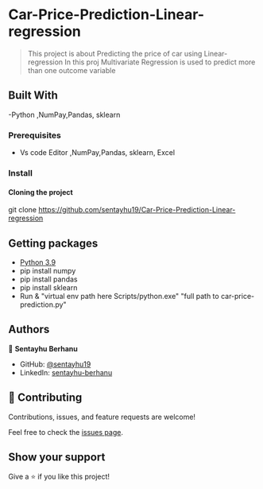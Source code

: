 # Car-Price-Prediction-Linear-regression

> This project is about Predicting the price of car using Linear-regression
> In this proj Multivariate Regression is used to predict more than one outcome variable 


## Built With

-Python ,NumPay,Pandas, sklearn

### Prerequisites

- Vs code Editor ,NumPay,Pandas, sklearn, Excel 

### Install

#### Cloning the project

git clone https://github.com/sentayhu19/Car-Price-Prediction-Linear-regression <Your-Build-Directory>

## Getting packages
  - <a href="https://www.python.org/dev/peps/pep-0596/">Python 3.9 </a>
  - pip install numpy
  - pip install pandas 
  - pip install sklearn
  - Run & "virtual env path here Scripts/python.exe" "full path to car-price-prediction.py"

## Authors

👤 **Sentayhu Berhanu**

- GitHub: [@sentayhu19](https://github.com/sentayhu19)
- LinkedIn: [sentayhu-berhanu](https://www.linkedin.com/in/sentayhu-berhanu-6376579a/)

## 🤝 Contributing

Contributions, issues, and feature requests are welcome!

Feel free to check the [issues page](https://github.com/sentayhu19/Car-Price-Prediction-Linear-regression/issues).

## Show your support

Give a ⭐️ if you like this project!
